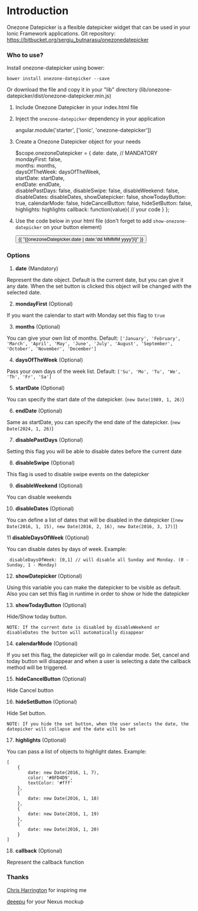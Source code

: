 # Introduction #

Onezone Datepicker is a flexible datepicker widget that can be used in your Ionic Framework applications.
Git repository: https://bitbucket.org/sergiu_butnarasu/onezonedatepicker

### Who to use? ###

Install onezone-datepicker using bower:

	bower install onezone-datepicker --save

Or download the file and copy it in your "lib" directory (lib/onezone-datepicker/dist/onezone-datepicker.min.js)

1) Include Onezone Datepicker in your index.html file

    <script src="lib/onezone-datepicker/dist/onezone-datepicker.min.js"></script>

2) Inject the `onezone-datepicker` dependency in your application

    angular.module('starter', ['ionic', 'onezone-datepicker'])
	
3) Create a Onezone Datepicker object for your needs
	
	$scope.onezoneDatepicker = {
        date: date, // MANDATORY 					
        mondayFirst: false,				
        months: months,					
        daysOfTheWeek: daysOfTheWeek, 	
        startDate: startDate, 			
        endDate: endDate,					
        disablePastDays: false,
        disableSwipe: false,
        disableWeekend: false,
        disableDates: disableDates,
        showDatepicker: false,
        showTodayButton: true,
        calendarMode: false,
        hideCancelButton: false,
        hideSetButton: false,
        highlights: highlights
        callback: function(value){
			// your code
		}
    };

4) Use the code below in your html file (don't forget to add `show-onezone-datepicker` on your button element)

    <onezone-datepicker datepicker-object="onezoneDatepicker">
        <button class="button button-block button-outline button-positive show-onezone-datepicker">
            {{  "{{onezoneDatepicker.date | date:'dd MMMM yyyy'}\}"   }} 
        </button>
    </onezone-datepicker>


### Options ###

1) **date** (Mandatory)

Represent the date object. Default is the current date, but you can give it any date. When the set button is clicked this object will be changed with the selected date.

2) **mondayFirst** (Optional)

If you want the calendar to start with Monday set this flag to `true`

3) **months** (Optional)

You can give your own list of months. Default: `['January', 'February', 'March', 'April', 'May', 'June', 'July', 'August', 'September', 'October', 'November', 'December']`

4) **daysOfTheWeek** (Optional)

Pass your own days of the week list. Default: `['Su', 'Mo', 'Tu', 'We', 'Th', 'Fr', 'Sa']`

5) **startDate** (Optional)

You can specify the start date of the datepicker. (`new Date(1989, 1, 26)`)

6) **endDate** (Optional)

Same as startDate, you can specify the end date of the datepicker. (`new Date(2024, 1, 26)`)

7) **disablePastDays** (Optional)

Setting this flag you will be able to disable dates before the current date

8) **disableSwipe** (Optional)

This flag is used to disable swipe events on the datepicker

9) **disableWeekend** (Optional)

You can disable weekends

10) **disableDates** (Optional)

You can define a list of dates that will be disabled in the datepicker (`[new Date(2016, 1, 15), new Date(2016, 2, 16), new Date(2016, 3, 17)]`)

11  **disableDaysOfWeek** (Optional)

You can disable dates by days of week. Example: 

     disableDaysOfWeek: [0,1] // will disable all Sunday and Monday. (0 - Sunday, 1 - Monday)

12) **showDatepicker** (Optional)

Using this variable you can make the datepicker to be visible as default. Also you can set this flag in runtime in order to show or hide the datepicker

13) **showTodayButton** (Optional)

Hide/Show today button. 

`NOTE: If the current date is disabled by disableWeekend or disableDates the button will automatically disappear`

14) **calendarMode** (Optional)

If you set this flag, the datepicker will go in calendar mode. Set, cancel and today button will disappear and when a user is selecting a date the callback method will be triggered.

15) **hideCancelButton** (Optional)

Hide Cancel button

16) **hideSetButton** (Optional)

Hide Set button.

`NOTE: If you hide the set button, when the user selects the date, the datepicker will collapse and the date will be set`

17) **highlights** (Optional)

You can pass a list of objects to highlight dates. Example: 

    [
        {
            date: new Date(2016, 1, 7),
            color: '#8FD4D9',
            textColor: '#fff'
        },
        {
            date: new Date(2016, 1, 18)
        },
        {
            date: new Date(2016, 1, 19)
        },
        {
            date: new Date(2016, 1, 20)
        }
    ]

18) **callback** (Optional)

Represent the callback function


### Thanks ###

[Chris Harrington](https://www.codementor.io/angularjs/tutorial/angularjs-calendar-directives-less-cess-moment-font-awesome) for inspiring me

[deeepu](https://dribbble.com/deeepu) for your Nexus mockup
